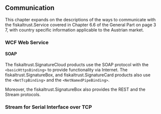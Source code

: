 ## Communication

This chapter expands on the descriptions of the ways to communicate with the fiskaltrust.Service covered in Chapter <!-- TODO: Chapter reference --> 6.6 of the General Part on page 3 <!-- TODO: page references -->7, with country specific information applicable to the Austrian market.

### WCF Web Service

#### SOAP

The fiskaltrust.SignatureCloud products use the SOAP protocol with the `<basicHttpsBinding>` to provide functionality via Internet. The fiskaltrust.SignatureBox, and fiskaltrust.SignatureCard products also use the `<NetTcpBinding>` and the `<NetNamedPipeBinding>`.

Moreover, the fiskaltrust.SignatureBox also provides the REST and the Stream protocols.

### Stream for Serial Interface over TCP
